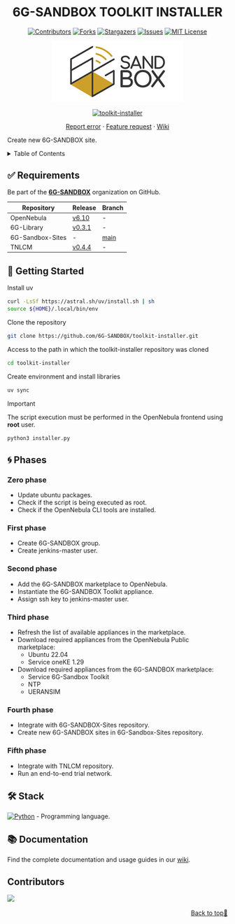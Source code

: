 <a name="readme-top"></a>

<div align="center">

  # 6G-SANDBOX TOOLKIT INSTALLER <!-- omit in toc -->

  [![Contributors][contributors-shield]][contributors-url]
  [![Forks][forks-shield]][forks-url]
  [![Stargazers][stars-shield]][stars-url]
  [![Issues][issues-shield]][issues-url]
  [![MIT License][license-shield]][license-url]

  <a href="https://github.com/6G-SANDBOX/toolkit-installer"><img src="./images/logo.png" width="300" title="toolkit-installer"></a>

  [![toolkit-installer][toolkit-installer-badge]][toolkit-installer-url]

  [Report error](https://github.com/6G-SANDBOX/toolkit-installer/issues/new?assignees=&labels=&projects=&template=bug_report.md) · [Feature request](https://github.com/6G-SANDBOX/toolkit-installer/issues/new?assignees=&labels=&projects=&template=feature_request.md) · [Wiki](https://github.com/6G-SANDBOX/toolkit-installer/wiki)
</div>

Create new 6G-SANDBOX site.

<details>
<summary>Table of Contents</summary>

- [:white\_check\_mark: Requirements](#white_check_mark-requirements)
- [:rocket: Getting Started](#rocket-getting-started)
- [:cyclone: Phases](#cyclone-phases)
  - [Zero phase](#zero-phase)
  - [First phase](#first-phase)
  - [Second phase](#second-phase)
  - [Third phase](#third-phase)
  - [Fourth phase](#fourth-phase)
  - [Fifth phase](#fifth-phase)
- [:hammer\_and\_wrench: Stack](#hammer_and_wrench-stack)
- [:books: Documentation](#books-documentation)

</details>

## :white_check_mark: Requirements

Be part of the [**6G-SANDBOX**](https://github.com/6G-SANDBOX) organization on GitHub.

| Repository       | Release                                                                | Branch                                                  |
| ---------------- | ---------------------------------------------------------------------- | ------------------------------------------------------- |
| OpenNebula       | [v6.10](https://github.com/OpenNebula/one/releases/tag/release-6.10.0) | -                                                       |
| 6G-Library       | [v0.3.1](https://github.com/6G-SANDBOX/6G-Library/releases/tag/v0.3.1) | -                                                       |
| 6G-Sandbox-Sites | -                                                                      | [main](https://github.com/6G-SANDBOX/6G-Sandbox-Sites)  |
| TNLCM            | [v0.4.4](https://github.com/6G-SANDBOX/TNLCM/releases/tag/v0.4.4)      | -                                                       |

## :rocket: Getting Started

Install uv

```bash
curl -LsSf https://astral.sh/uv/install.sh | sh
source ${HOME}/.local/bin/env
```

Clone the repository

```bash
git clone https://github.com/6G-SANDBOX/toolkit-installer.git
```

Access to the path in which the toolkit-installer repository was cloned 

```bash
cd toolkit-installer
```

Create environment and install libraries
```bash
uv sync
```

> [!IMPORTANT]
> The script execution must be performed in the OpenNebula frontend using **root** user.

```bash
python3 installer.py
```

## :cyclone: Phases

### Zero phase

- Update ubuntu packages.
- Check if the script is being executed as root.
- Check if the OpenNebula CLI tools are installed.

### First phase

- Create 6G-SANDBOX group.
- Create jenkins-master user.

### Second phase

- Add the 6G-SANDBOX marketplace to OpenNebula.
- Instantiate the 6G-SANDBOX Toolkit appliance.
- Assign ssh key to jenkins-master user.

### Third phase

- Refresh the list of available appliances in the marketplace.
- Download required appliances from the OpenNebula Public marketplace:
  - Ubuntu 22.04
  - Service oneKE 1.29
- Download required appliances from the 6G-SANDBOX marketplace:
  - Service 6G-Sandbox Toolkit
  - NTP
  - UERANSIM

### Fourth phase

- Integrate with 6G-SANDBOX-Sites repository.
- Create new 6G-SANDBOX sites in 6G-Sandbox-Sites repository.

### Fifth phase

- Integrate with TNLCM repository.
- Run an end-to-end trial network.

## :hammer_and_wrench: Stack

[![Python][python-badge]][python-url] - Programming language.

## :books: Documentation

Find the complete documentation and usage guides in our [wiki](https://github.com/6G-SANDBOX/toolkit-installer/wiki).

## Contributors <!-- omit in toc -->

<a href="https://github.com/6G-SANDBOX/toolkit-installer/graphs/contributors">
  <img src="https://contrib.rocks/image?repo=6G-SANDBOX/toolkit-installer" />
</a>

<p align="right"><a href="#readme-top">Back to top&#x1F53C;</a></p>

<!-- Urls, Shields and Badges -->
[toolkit-installer-badge]: https://img.shields.io/badge/toolkit--installer-v0.1.0-blue
[toolkit-installer-url]: https://github.com/6G-SANDBOX/toolkit-installer/releases/tag/v0.1.0
[python-badge]: https://img.shields.io/badge/Python-3.13.1-blue?style=for-the-badge&logo=python&logoColor=white&labelColor=3776AB
[python-url]: https://www.python.org/downloads/release/python-3131/
[contributors-shield]: https://img.shields.io/github/contributors/6G-SANDBOX/toolkit-installer.svg?style=for-the-badge
[contributors-url]: https://github.com/6G-SANDBOX/toolkit-installer/graphs/contributors
[forks-shield]: https://img.shields.io/github/forks/6G-SANDBOX/toolkit-installer.svg?style=for-the-badge
[forks-url]: https://github.com/6G-SANDBOX/toolkit-installer/network/members
[stars-shield]: https://img.shields.io/github/stars/6G-SANDBOX/toolkit-installer.svg?style=for-the-badge
[stars-url]: https://github.com/6G-SANDBOX/toolkit-installer/stargazers
[issues-shield]: https://img.shields.io/github/issues/6G-SANDBOX/toolkit-installer.svg?style=for-the-badge
[issues-url]: https://github.com/6G-SANDBOX/toolkit-installer/issues
[license-shield]: https://img.shields.io/badge/License-Apache%202.0-green.svg?style=for-the-badge
[license-url]: https://github.com/6G-SANDBOX/toolkit-installer/blob/main/LICENSE